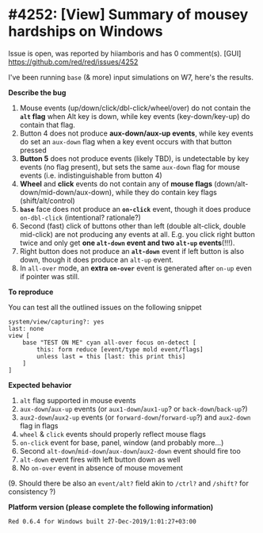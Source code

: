 
#4252: [View] Summary of mousey hardships on Windows
================================================================================
Issue is open, was reported by hiiamboris and has 0 comment(s).
[GUI]
<https://github.com/red/red/issues/4252>

I've been running `base` (& more) input simulations on W7, here's the results.

**Describe the bug**

1. Mouse events (up/down/click/dbl-click/wheel/over) do not contain the **`alt` flag** when Alt key is down, while key events (key-down/key-up) do contain that flag.
2. Button 4 does not produce **aux-down/aux-up events**, while key events do set an `aux-down` flag when a key event occurs with that button pressed
3. **Button 5** does not produce events (likely TBD), is undetectable by key events (no flag present), but sets the same `aux-down` flag for mouse events (i.e. indistinguishable from button 4)
4. **Wheel** and **click** events do not contain any of **mouse flags** (down/alt-down/mid-down/aux-down), while they do contain key flags (shift/alt/control)
5. **`base`** face does not produce an **`on-click`** event, though it does produce `on-dbl-click` (intentional? rationale?)
6. Second (fast) click of buttons other than left (double alt-click, double mid-click) are not producing any events at all. E.g. you click right button twice and only get **one `alt-down` event and two `alt-up` events**(!!!).
7. Right button does not produce an **`alt-down`** event if left button is also down, though it does produce an `alt-up` event.
8. In `all-over` mode, an **extra `on-over`** event is generated after `on-up` even if pointer was still.

**To reproduce**

You can test all the outlined issues on the following snippet
```
system/view/capturing?: yes
last: none
view [
	base "TEST ON ME" cyan all-over focus on-detect [
		this: form reduce [event/type mold event/flags]
		unless last = this [last: this print this]
	]
]
```

**Expected behavior**

1. `alt` flag supported in mouse events
2. `aux-down`/`aux-up` events (or `aux1-down`/`aux1-up`? or `back-down`/`back-up`?)
3. `aux2-down`/`aux2-up` events (or `forward-down`/`forward-up`?) and `aux2-down` flag in flags
4. `wheel` & `click` events should properly reflect mouse flags
5. `on-click` event for base, panel, window (and probably more...)
6. Second `alt-down`/`mid-down`/`aux-down`/`aux2-down` event should fire too
7. `alt-down` event fires with left button down as well
8. No `on-over` event in absence of mouse movement

(9. Should there be also an `event/alt?` field akin to `/ctrl?` and `/shift?` for consistency ?)

**Platform version (please complete the following information)**
```
Red 0.6.4 for Windows built 27-Dec-2019/1:01:27+03:00
```



